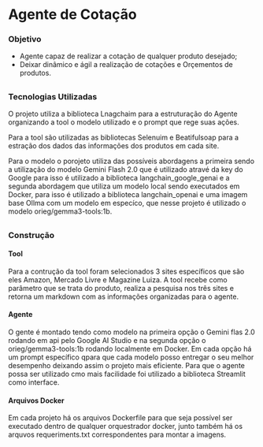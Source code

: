 # Agente de Cotação
### Objetivo
- Agente capaz de realizar a cotação de qualquer produto desejado;
- Deixar dinâmico e ágil a realização de cotações e Orçementos de produtos.
##
### Tecnologias Utilizadas
O projeto utiliza a biblioteca Lnagchaim para a estruturação do Agente organizando a tool o modelo utilizado e o prompt que rege suas ações.

Para a tool são utilizadas as bibliotecas Selenuim e 
Beatifulsoap para a estração dos dados das informações dos produtos em cada site.

Para o modelo o porojeto utiliza das possíveis abordagens a primeira sendo a utilização do modelo Gemini Flash 2.0 que é utilizado atravé da key do Google para isso é utilizado a biblioteca langchain_google_genai e a segunda abordagem que utiliza um modelo local sendo executados em Docker, para isso é utilizado a biblioteca langchain_openai e uma imagem base Ollma com um modelo em especíco, que nesse projeto é utilizado o modelo orieg/gemma3-tools:1b.
##
### Construção
#### Tool
Para a contrução da tool foram selecionados 3 sites específicos que são eles Amazon, Mercado Livre e Magazine Luiza. A tool recebe como parâmetro que se trata do produto, realiza a pesquisa nos três sites e retorna um markdown com as informações organizadas para o agente.

#### Agente
O gente é montado tendo como modelo na primeira opção o Gemini flas 2.0 rodando em api pelo Google AI Studio e na segunda opção o orieg/gemma3-tools:1b rodando localmente em Docker. Em cada opção há um prompt específico qpara que cada modelo posso entregar o seu melhor desempenho  deixando assim o projeto mais eficiente. Para que o agente possa ser utilizado cmo mais facilidade foi utilizado a biblioteca Streamlit como interface.

#### Arquivos Docker
Em cada projeto há os arquivos Dockerfile para que seja possível ser executado dentro de qualquer orquestrador docker, junto também há os arquvos requeriments.txt correspondentes para montar a imagens.